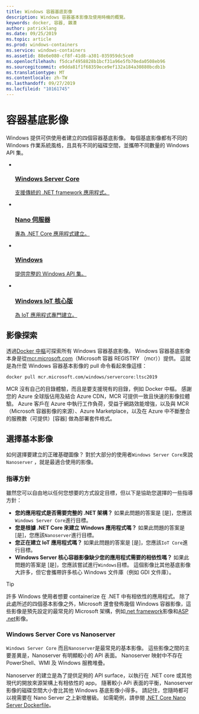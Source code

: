 ```yaml
---
title: Windows 容器基底影像
description: Windows 容器基本影像及使用時機的概覽。
keywords: docker, 容器, 雜湊
author: patricklang
ms.date: 09/25/2019
ms.topic: article
ms.prod: windows-containers
ms.service: windows-containers
ms.assetid: 88e6e080-cf8f-41d8-a301-035959dc5ce0
ms.openlocfilehash: f5dcaf4958828b1bcf31a96e5fb70eda0508eb96
ms.sourcegitcommit: e9dda81f1f68359ece9ef132a184a30880bcdb1b
ms.translationtype: MT
ms.contentlocale: zh-TW
ms.lasthandoff: 09/27/2019
ms.locfileid: "10161745"
---
```

# <a name="container-base-images"></a>容器基底影像

Windows 提供可供使用者建立的四個容器基底影像。 每個基底影像都有不同的 Windows 作業系統風格，且具有不同的磁碟空間，並攜帶不同數量的 Windows API 集。

<ul class="columns is-multiline has-margin-left-none has-margin-bottom-none has-padding-top-medium">
    <li class="column is-one-quarter has-padding-top-small-mobile has-padding-bottom-small">
        <a class="is-undecorated is-full-height is-block"
            href="https://hub.docker.com/_/microsoft-windows-servercore" data-linktype="external">
            <article class="card has-outline-hover is-relative is-full-height has-padding-none">
                    <div class="cardImageOuter bgdAccent1 has-padding-top-large has-padding-bottom-large has-padding-left-large has-padding-right-large">
                        <div class="cardImage centered has-padding-top-large has-padding-bottom-large has-padding-left-large has-padding-right-large">
                            <img src="media/Microsoft_logo.svg" alt="" data-linktype="relative-path">
                        </div>
                    </div>
                <div class="card-content has-text-overflow-ellipsis has-padding-top-small">
                    <div class="has-padding-bottom-none">
                        <h3 class="is-size-4 has-margin-top-none has-margin-bottom-none has-text-primary">Windows Server Core</h3>
                    </div>
                    <div class="is-size-7 has-margin-top-small has-line-height-reset">
                        <p>支援傳統的 .NET framework 應用程式。</p>
                    </div>
                </div>
            </article>
        </a>
    </li>
    <li class="column is-one-quarter has-padding-top-small-mobile has-padding-bottom-small">
        <a class="is-undecorated is-full-height is-block"
            href="https://hub.docker.com/_/microsoft-windows-nanoserver" data-linktype="external">
            <article class="card has-outline-hover is-relative is-full-height has-padding-none">
                    <div class="cardImageOuter bgdAccent1 has-padding-top-large has-padding-bottom-large has-padding-left-large has-padding-right-large">
                        <div class="cardImage centered has-padding-top-large has-padding-bottom-large has-padding-left-large has-padding-right-large">
                            <img src="media/Microsoft_logo.svg" alt="" data-linktype="relative-path">
                        </div>
                    </div>
                <div class="card-content has-text-overflow-ellipsis has-padding-top-small">
                    <div class="has-padding-bottom-none">
                        <h3 class="is-size-4 has-margin-top-none has-margin-bottom-none has-text-primary">Nano 伺服器</h3>
                    </div>
                    <div class="is-size-7 has-margin-top-small has-line-height-reset">
                        <p>專為 .NET Core 應用程式建立。</p>
                    </div>
                </div>
            </article>
        </a>
    </li>
    <li class="column is-one-quarter has-padding-top-small-mobile has-padding-bottom-small">
        <a class="is-undecorated is-full-height is-block"
            href="https://hub.docker.com/_/microsoft-windows" data-linktype="external">
            <article class="card has-outline-hover is-relative is-full-height has-padding-none">
                    <div class="cardImageOuter bgdAccent1 has-padding-top-large has-padding-bottom-large has-padding-left-large has-padding-right-large">
                        <div class="cardImage centered has-padding-top-large has-padding-bottom-large has-padding-left-large has-padding-right-large">
                            <img src="media/Microsoft_logo.svg" alt="" data-linktype="relative-path">
                        </div>
                    </div>
                <div class="card-content has-text-overflow-ellipsis has-padding-top-small">
                    <div class="has-padding-bottom-none">
                        <h3 class="is-size-4 has-margin-top-none has-margin-bottom-none has-text-primary">Windows</h3>
                    </div>
                    <div class="is-size-7 has-margin-top-small has-line-height-reset">
                        <p>提供完整的 Windows API 集。</p>
                    </div>
                </div>
            </article>
        </a>
    </li>
    <li class="column is-one-quarter has-padding-top-small-mobile has-padding-bottom-small">
        <a class="is-undecorated is-full-height is-block"
            href="https://hub.docker.com/_/microsoft-windows-iotcore" data-linktype="external">
            <article class="card has-outline-hover is-relative is-full-height has-padding-none">
                    <div class="cardImageOuter bgdAccent1 has-padding-top-large has-padding-bottom-large has-padding-left-large has-padding-right-large">
                        <div class="cardImage centered has-padding-top-large has-padding-bottom-large has-padding-left-large has-padding-right-large">
                            <img src="media/Microsoft_logo.svg" alt="" data-linktype="relative-path">
                        </div>
                    </div>
                <div class="card-content has-text-overflow-ellipsis has-padding-top-small">
                    <div class="has-padding-bottom-none">
                        <h3 class="is-size-4 has-margin-top-none has-margin-bottom-none has-text-primary">Windows IoT 核心版</h3>
                    </div>
                    <div class="is-size-7 has-margin-top-small has-line-height-reset">
                        <p>為 IoT 應用程式專門建立。</p>
                    </div>
                </div>
            </article>
        </a>
    </li>
</ul>

## <a name="image-discovery"></a>影像探索

透過[Docker 中樞](https://hub.docker.com/_/microsoft-windows-base-os-images)可探索所有 Windows 容器基底影像。 Windows 容器基底影像本身是從[mcr.microsoft.com](https://azure.microsoft.com/en-us/services/container-registry/)（Microsoft 容器 REGISTRY （mcr））提供。 這就是為什麼 Windows 容器基本影像的 pull 命令看起來像這樣：

```code
docker pull mcr.microsoft.com/windows/servercore:ltsc2019
```

MCR 沒有自己的目錄體驗，而且是要支援現有的目錄，例如 Docker 中樞。 感謝您的 Azure 全球版佔用及結合 Azure CDN，MCR 可提供一致且快速的影像拉體驗。 Azure 客戶在 Azure 中執行工作負荷，受益于網路效能增強，以及與 MCR （Microsoft 容器影像的來源）、Azure Marketplace，以及在 Azure 中不斷整合的服務數（可提供）[容器] 做為部署套件格式。

## <a name="choosing-a-base-image"></a>選擇基本影像

如何選擇要建立的正確基礎圖像？ 對於大部分的使用者`Windows Server Core`來說`Nanoserver` ，就是最適合使用的影像。

### <a name="guidelines"></a>指導方針

 雖然您可以自由地以任何您想要的方式設定目標，但以下是協助您選擇的一些指導方針：

- **您的應用程式是否需要完整的 .NET 架構？** 如果此問題的答案是 [是]，您應該`Windows Server Core`進行目標。
- **您是根據 .NET Core 來建立 Windows 應用程式嗎？** 如果此問題的答案是 [是]，您應該`Nanoserver`進行目標。
- **您正在建立 IoT 應用程式嗎？** 如果此問題的答案是 [是]，您應該`IoT Core`進行目標。
- **Windows Server 核心容器影像缺少您的應用程式需要的相依性嗎？** 如果此問題的答案是 [是]，您應該嘗試進行`Windows`目標。 這個影像比其他基底影像大許多，但它會攜帶許多核心 Windows 文件庫（例如 GDI 文件庫）。

> [!TIP]
> 許多 Windows 使用者想要 containerize 在 .NET 中有相依性的應用程式。 除了此處所述的四個基本影像之外，Microsoft 還會發佈幾個 Windows 容器影像，這些影像是預先設定的最常見的 Microsoft 架構，例如[.net framework](https://hub.docker.com/_/microsoft-dotnet-framework)影像和[ASP .net](https://hub.docker.com/_/microsoft-dotnet-framework-aspnet/)影像。

### <a name="windows-server-core-vs-nanoserver"></a>Windows Server Core vs Nanoserver

`Windows Server Core` 而且`Nanoserver`是最常見的基本影像。 這些影像之間的主要差異是，Nanoserver 有明顯較小的 API 表面。 Nanoserver 映射中不存在 PowerShell、WMI 及 Windows 服務堆疊。

Nanoserver 的建立是為了提供足夠的 API surface，以執行在 .NET core 或其他現代的開放來源架構上有相依性的 app。 隨著較小 APi 表面的平衡，Nanoserver 影像的磁碟空間大小會比其他 Windows 基底影像小得多。 請記住，您隨時都可以視需要在 Nano Server 之上新增層級。 如需範例，請參閱 [.NET Core Nano Server Dockerfile](https://github.com/dotnet/dotnet-docker/blob/master/2.1/sdk/nanoserver-1803/amd64/Dockerfile)。

